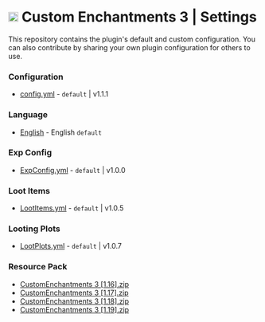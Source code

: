 <h1><img src="https://www.spigotmc.org/data/resource_icons/102/102275.jpg?1653755169" style="width: 20px; height:20px" /> Custom Enchantments 3 | Settings</h1>

This repository contains the plugin's default and custom configuration. You can also contribute by sharing your own plugin configuration for others to use.

### Configuration

- [config.yml](/config/default/config.yml) - `default` | v1.1.1

### Language

- [English](/languages/english/lang.yml) - English `default`

### Exp Config

- [ExpConfig.yml](/exp_config/default/ExpConfig.yml) - `default` | v1.0.0

### Loot Items

- [LootItems.yml](/loot_items/default/LootItems.yml) - `default` | v1.0.5

### Looting Plots

- [LootPlots.yml](/looting_plots/default/LootPlots.yml) - `default` | v1.0.7

### Resource Pack

- [CustomEnchantments 3 [1.16].zip](/resource_packs/§dCustomEnchantments%203%20[1.16].zip)
- [CustomEnchantments 3 [1.17].zip](/resource_packs/§dCustomEnchantments%203%20[1.17].zip)
- [CustomEnchantments 3 [1.18].zip](/resource_packs/§dCustomEnchantments%203%20[1.18].zip)
- [CustomEnchantments 3 [1.19].zip](/resource_packs/§dCustomEnchantments%203%20[1.19].zip)
